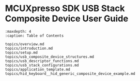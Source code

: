 # MCUXpresso SDK USB Stack Composite Device User Guide


```{tocTree}
:maxdepth: 4
:caption: Table of Contents

topics/overview.md
topics/introduction.md
topics/setup.md
topics/usb_composite_device_structures.md
topics/usb_descriptor_functions.md
topics/usb_stack_configurations.md
topics/application_template.md
topics/hid_keyboard__hid_generic_composite_device_example.md

```